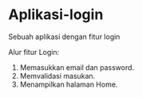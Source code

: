 # Aplikasi-login
Sebuah aplikasi dengan fitur login

Alur fitur Login:
1. Memasukkan email dan password.
2. Memvalidasi masukan.
3. Menampilkan halaman Home.
